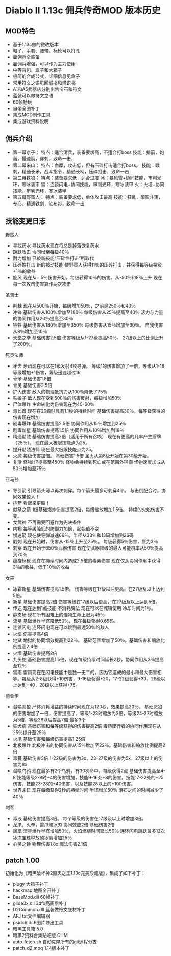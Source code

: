 ﻿# Diablo II 1.13c 佣兵传奇MOD 版本历史

## MOD特色
- 基于1.13c做的微改版本
- 鞋子、手套、腰带、标枪可以打孔
- 雇佣兵全装备
- 雇佣兵增强，可以作为主力使用
- 中等背包、盒子和大箱子
- 极简的合成公式，详细信息见盒子
- 常用符文之语见回城书和辨识书
- A1和A5武器店分别出售宝石和符文
- 蓝装可以做符文之语
- 60帧畅玩
- 自带全图补丁
- 集成MOD制作工具
- 集成游戏资料说明

## 佣兵介绍
- 第一幕京子：
  特点：适合清兵，装备要求高，不适合打boss
  技能：排箭，炮轰，慢速箭，穿刺，致命一击，
- 第二幕米山：
  特点：血厚，攻击低，但有压碎打击适合打boss。
  技能：戳刺，精通长矛，战斗指令，精通长柄，压碎打击，致命一击
- 第三幕铁狼：
  特点：装备要求低，适合过度
  冰：暴风雪+协同技能，审判光环，寒冰装甲
  雷：连锁闪电+协同技能，审判光环，寒冰装甲
  火：火墙+协同技能，审判光环，寒冰装甲
- 第五幕野蛮人：
  特点：装备要求低，单体攻击最高
  技能：狂乱，暗影斗篷，专心，精通铁剑，铁布衫，致命一击

## 技能变更日志
野蛮人
- 寻找药水
  寻找药水现在将总是掉落恢复药水
- 跳跃攻击
  协同增至每级40％
- 耐力增加
  已被新技能“压碎性打击”所取代
- 压碎性打击
  新的被动技能
  使野蛮人获得11％的压碎打击，并获得每等级投资 +1％的收益
- 旋风
  现在从+ 5％伤害开始，每级获得10％的伤害。从-50％和8％上升
  现在每一次攻击伤害算作两次攻击

圣骑士
- 荆棘
  现在从500％开始，每级增加50％，之前是250％和40％
- 冲锋
  基础伤害从100％增加至180％
  每级伤害从25％提高至40％
  活力与力量的协同作用从20％提高至30％
- 牺牲
  基础伤害从180％增加至350％
  每级伤害从15％增加至30％。
  自我伤害从8％增加至10％
- 天堂之拳
  基础伤害2.5倍
  伤害等级从1-27级提高50％。 27级以上的比例上升了200％。

死灵法师
- 牙齿
  牙齿现在可以在1级发射4枚导弹。
  等级1的伤害增加了一倍，等级从1-16等级增加+1伤害，等级迅速超过16
- 骨矛
  基础伤害1.8倍
- 骨灵
  基础伤害2.5倍
- 扩大伤害
  敌人的物理抵抗力从100％降低了75％
- 铁娘子
  敌人现在受到500％的伤害反射，每级增加50％
- 尸体爆炸
  生命转化为伤害现在为40-60％
- 毒匕首
  现在在20级时具有1.1秒的持续时间
  基础伤害提高30％，每等级获得的伤害现在增加
- 剧毒爆炸
  基础伤害提高2.5倍
  协同作用从15％增加到25％
- 剧毒新星
  基础伤害提高1.5倍
  协同作用从10％增加到18％
- 精通骷髅
  基础伤害提高2倍（适用于所有召唤）
  现在有更高的几率产生盾牌（25％）。
  现在最大极限技能点为25。
- 提升骷髅法师
  现在最大极限技能点为25。
- 火魔
  每级伤害加倍。
  基础伤害1.5倍
  圣火从第8级开始在第30级开始。
- 复活
  怪物HP提高至450％
  怪物会持续到死亡或在范围外徘徊
  怪物速度加成从50％增加至75％

亚马孙
- 导引箭
  引导箭头可以再次刺穿。每个箭头最多可刺穿4个。
  与击倒配合时，协同效果惊人！
- 排箭
  看起来更酷！
- 献祭之箭
  1级基础爆炸伤害提高2倍，每级缩放增加1.5倍。
  持续的火焰伤害不变。
- 女武神
  不再需要回避作为先决条件
- 内视
  每等级降低的防御力加倍，起始值不变
- 慢速箭
  现在使导弹减速66％，半径从33％和13码增加到26码
- 戳刺
  现在开始时，伤害从-15％上升至25％。
  每级获得5％伤害，原为3％
- 刺穿
  现在开始于650％武器伤害
  现在使武器降级的最大可能机率从50％提高到70％
- 瘟疫标枪
  现在在持续时间内造成2.5倍的毒素伤害
  现在仅从协同作用中获得3％的收益，低于10％的收益

女巫
- 冰霜新星
  基础伤害提高1.5倍。
  伤害等级在17级以后更高，在27级及以上达到5倍。
- 新星
  基础伤害提高2倍
  伤害等级在17级以后更高，在27级及以上达到5倍。
- 传送
  现在达到1点技能
  不消耗魔法
  现在可以在城镇使用
  冷却时间为1秒。
- 静态场
  现在所有困难上的怪物生命上限为45％
- 流星
  基础爆炸半径降低50％，现在每级获得0.65码。
- 连锁闪电
  连环闪电现在可以跳到最远50％的敌人
- 火焰
  伤害提高4倍
- 地狱
  地狱的协同增效提高到22％。
  基础范围增加了50％。基础伤害和缩放比例提高2.4倍
- 火墙
  基础伤害提高2倍
- 九头蛇
  基础伤害提高1.5倍，现在每级持续时间延长2秒，协同作用从3％提高至12％
- 雷雨
  雷雨现在在闪电技能中是独一无二的，因为它造成的最小和最大伤害相等。每级从2-8级获得+10伤害，9-16级获得+20，17-22级获得+30，28级以上达到+40，28级以上获得+75。

德鲁伊
- 召唤恶狼
  尸体消耗增益的持续时间现在为120秒，效果提高20％。
  基础恶狼的伤害增加了一倍，伤害提高了，等级1-23时缩放为3倍，等级24-27时缩放为5倍，等级28以后提高7倍
  最多3个
- 狂犬病
  基础伤害和每等级获得的伤害提高2倍
  毒药爬行者的协同作用现在从25％提升至25％
- 火爪
  基础伤害和每级伤害提高1.25倍
- 北极爆炸
  北极冲击的协同伤害从15％增加至22％。基础伤害和缩放比例提高2倍
- 毒蔓
  基础伤害3倍
  1-22级的伤害为3x，23-27级的伤害为5x，27级以上的伤害为8x
- 召唤乌鸦
  现在最多有2个乌鸦，有30次命中，每级获得2点
  基础伤害提高至4-8
  技能等级2-8时+4的伤害增加，技能9-16处+8的伤害，技能17-22处的+25伤害，技能23-28的+40伤害，以及技能28以上的+100伤害。
- 世界末日
  现在每级获得2秒的持续时间
  半径增加50％
  落石之间的时间减少了40％

刺客
- 毒液
  基础伤害提高3倍。
  每个等级的伤害在17级及以上时增加3倍。
- 龙爪，火拳，雷爪和冰刃
  协同效应2倍
  基础伤害2倍
- 凤凰
  流星爆炸半径增加50％，火焰燃烧时间延长50％
  连环闪电跳跃最多12次
  冰冻宝珠释放的冰箭增加25％
- 心灵之锤
  物理伤害1.8x
  魔法伤害2.1倍

## patch 1.00
初始化为《暗黑破坏神2毁灭之王1.13c完美珍藏版》，集成了如下补丁：
- plugy 大箱子补丁
- hackmap 地图全开补丁
- BaseMod.dll 60帧补丁
- glide3x.dll 3dfx高画质补丁
- D2Common.dll 蓝装做符文底材补丁
- AFJ txt文件编辑器
- psidc6 dc6图片导出工具
- 暗黑工具箱 5.0
- 暗黑2资料合集贴吧版.CHM
- auto-fetch.sh 自动克隆所有的git远程分支
- patch_d2.mpq 1.14版本补丁
